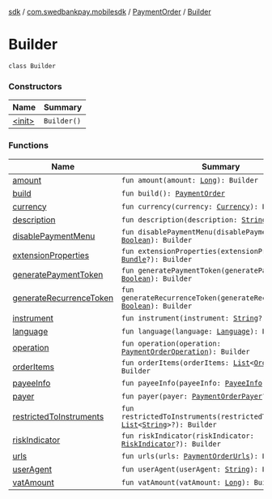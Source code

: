 [sdk](../../../index.md) / [com.swedbankpay.mobilesdk](../../index.md) / [PaymentOrder](../index.md) / [Builder](./index.md)

# Builder

`class Builder`

### Constructors

| Name | Summary |
|---|---|
| [&lt;init&gt;](-init-.md) | `Builder()` |

### Functions

| Name | Summary |
|---|---|
| [amount](amount.md) | `fun amount(amount: `[`Long`](https://kotlinlang.org/api/latest/jvm/stdlib/kotlin/-long/index.html)`): Builder` |
| [build](build.md) | `fun build(): `[`PaymentOrder`](../index.md) |
| [currency](currency.md) | `fun currency(currency: `[`Currency`](https://docs.oracle.com/javase/6/docs/api/java/util/Currency.html)`): Builder` |
| [description](description.md) | `fun description(description: `[`String`](https://kotlinlang.org/api/latest/jvm/stdlib/kotlin/-string/index.html)`): Builder` |
| [disablePaymentMenu](disable-payment-menu.md) | `fun disablePaymentMenu(disablePaymentMenu: `[`Boolean`](https://kotlinlang.org/api/latest/jvm/stdlib/kotlin/-boolean/index.html)`): Builder` |
| [extensionProperties](extension-properties.md) | `fun extensionProperties(extensionProperties: `[`Bundle`](https://developer.android.com/reference/android/os/Bundle.html)`?): Builder` |
| [generatePaymentToken](generate-payment-token.md) | `fun generatePaymentToken(generatePaymentToken: `[`Boolean`](https://kotlinlang.org/api/latest/jvm/stdlib/kotlin/-boolean/index.html)`): Builder` |
| [generateRecurrenceToken](generate-recurrence-token.md) | `fun generateRecurrenceToken(generateRecurrenceToken: `[`Boolean`](https://kotlinlang.org/api/latest/jvm/stdlib/kotlin/-boolean/index.html)`): Builder` |
| [instrument](instrument.md) | `fun instrument(instrument: `[`String`](https://kotlinlang.org/api/latest/jvm/stdlib/kotlin/-string/index.html)`?): Builder` |
| [language](language.md) | `fun language(language: `[`Language`](../../-language/index.md)`): Builder` |
| [operation](operation.md) | `fun operation(operation: `[`PaymentOrderOperation`](../../-payment-order-operation/index.md)`): Builder` |
| [orderItems](order-items.md) | `fun orderItems(orderItems: `[`List`](https://kotlinlang.org/api/latest/jvm/stdlib/kotlin.collections/-list/index.html)`<`[`OrderItem`](../../-order-item/index.md)`>?): Builder` |
| [payeeInfo](payee-info.md) | `fun payeeInfo(payeeInfo: `[`PayeeInfo`](../../-payee-info/index.md)`): Builder` |
| [payer](payer.md) | `fun payer(payer: `[`PaymentOrderPayer`](../../-payment-order-payer/index.md)`?): Builder` |
| [restrictedToInstruments](restricted-to-instruments.md) | `fun restrictedToInstruments(restrictedToInstruments: `[`List`](https://kotlinlang.org/api/latest/jvm/stdlib/kotlin.collections/-list/index.html)`<`[`String`](https://kotlinlang.org/api/latest/jvm/stdlib/kotlin/-string/index.html)`>?): Builder` |
| [riskIndicator](risk-indicator.md) | `fun riskIndicator(riskIndicator: `[`RiskIndicator`](../../-risk-indicator/index.md)`?): Builder` |
| [urls](urls.md) | `fun urls(urls: `[`PaymentOrderUrls`](../../-payment-order-urls/index.md)`): Builder` |
| [userAgent](user-agent.md) | `fun userAgent(userAgent: `[`String`](https://kotlinlang.org/api/latest/jvm/stdlib/kotlin/-string/index.html)`): Builder` |
| [vatAmount](vat-amount.md) | `fun vatAmount(vatAmount: `[`Long`](https://kotlinlang.org/api/latest/jvm/stdlib/kotlin/-long/index.html)`): Builder` |

